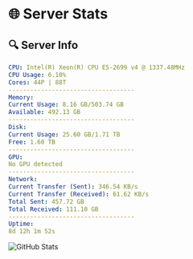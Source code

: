 # 🌐 Server Stats
## 🔍 Server Info
```yaml
CPU: Intel(R) Xeon(R) CPU E5-2699 v4 @ 1337.48MHz
CPU Usage: 6.10%
Cores: 44P | 88T
-----------------------------------
Memory:
Current Usage: 8.16 GB/503.74 GB
Available: 492.13 GB
-----------------------------------
Disk:
Current Usage: 25.60 GB/1.71 TB
Free: 1.60 TB
-----------------------------------
GPU:
No GPU detected
-----------------------------------
Network:
Current Transfer (Sent): 346.54 KB/s
Current Transfer (Received): 61.62 KB/s
Total Sent: 457.72 GB
Total Received: 111.10 GB
-----------------------------------
Uptime:
8d 12h 1m 52s
```
![GitHub Stats](https://img.shields.io/badge/Updated-2025-04-28_05:10:40-blue)